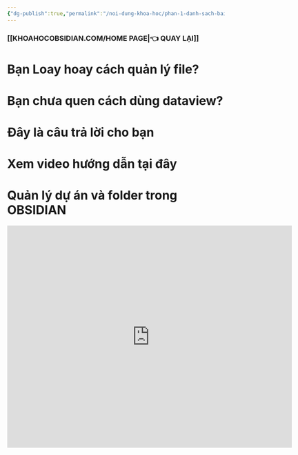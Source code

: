 ```yaml
---
{"dg-publish":true,"permalink":"/noi-dung-khoa-hoc/phan-1-danh-sach-bai-hoc/6-quan-ly-du-an-va-folder-trong-obsidian/","dgPassFrontmatter":true,"noteIcon":"1"}
---
```



### [[KHOAHOCOBSIDIAN.COM/HOME PAGE\|👈 QUAY LẠI]]
# Bạn Loay hoay cách quản lý file?
# Bạn chưa quen cách dùng dataview?

# Đây là câu trả lời cho bạn

# Xem video hướng dẫn tại đây


# Quản lý dự án và folder trong OBSIDIAN
<iframe width="660" height="515" src="https://www.youtube.com/embed/cft8PzufKsI?si=grBBrGDuRRsW1pWU" title="YouTube video player" frameborder="0" allow="accelerometer; autoplay; clipboard-write; encrypted-media; gyroscope; picture-in-picture; web-share" allowfullscreen></iframe>